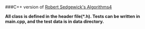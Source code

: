 ###C++ version of  [Robert Sedgewick's Algorithms4](http://algs4.cs.princeton.edu/home/)

**All class is defined in the header file(*.h). Tests can be written in main.cpp, and the test data is in data directory.**
